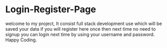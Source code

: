 # Login-Register-Page
welcome to my project, It consist full stack development use which will be saved your data if you will register here once then next time no need to signup you can login next time by using your username and password. Happy Coding.
